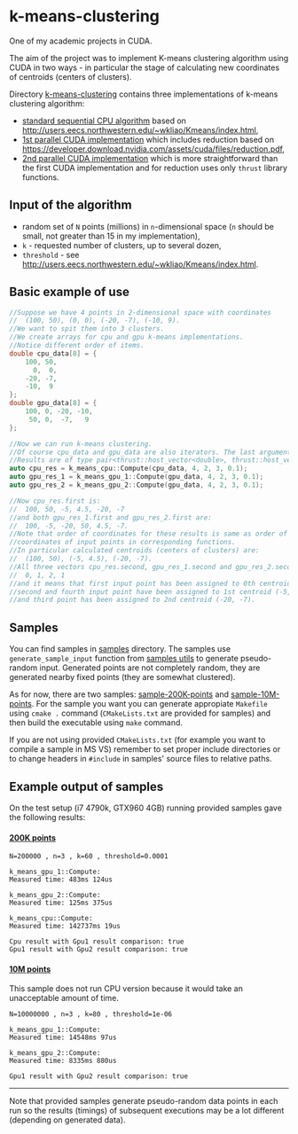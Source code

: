 # k-means-clustering
One of my academic projects in CUDA.

The aim of the project was to implement K-means clustering algorithm using CUDA in two ways - in particular the stage of calculating new coordinates of centroids (centers of clusters).

Directory [k-means-clustering](k-means-clustering) contains three implementations of k-means clustering algorithm:

- [standard sequential CPU algorithm](k-means-clustering/k_means_cpu.hpp) based on http://users.eecs.northwestern.edu/~wkliao/Kmeans/index.html,
- [1st parallel CUDA implementation](k-means-clustering/k_means_gpu_1.cuh) which includes reduction based on https://developer.download.nvidia.com/assets/cuda/files/reduction.pdf,
- [2nd parallel CUDA implementation](k-means-clustering/k_means_gpu_2.cuh) which is more straightforward than the first CUDA implementation and for reduction uses only `thrust` library functions.

## Input of the algorithm

- random set of `N` points (millions) in `n`-dimensional space (`n` should be small, not greater than 15 in my implementation),
- `k` - requested number of clusters, up to several dozen,
- `threshold` - see http://users.eecs.northwestern.edu/~wkliao/Kmeans/index.html.

## Basic example of use

```cpp
//Suppose we have 4 points in 2-dimensional space with coordinates
//  (100, 50), (0, 0), (-20, -7), (-10, 9).
//We want to spit them into 3 clusters.
//We create arrays for cpu and gpu k-means implementations.
//Notice different order of items.
double cpu_data[8] = { 
    100, 50,
      0,  0,
    -20, -7,
    -10,  9
};
double gpu_data[8] = {
    100, 0, -20, -10,
     50, 0,  -7,   9
};

//Now we can run k-means clustering. 
//Of course cpu_data and gpu_data are also iterators. The last argument is threshold.
//Results are of type pair<thrust::host_vector<double>, thrust::host_vector<int>>
auto cpu_res = k_means_cpu::Compute(cpu_data, 4, 2, 3, 0.1);
auto gpu_res_1 = k_means_gpu_1::Compute(gpu_data, 4, 2, 3, 0.1);
auto gpu_res_2 = k_means_gpu_2::Compute(gpu_data, 4, 2, 3, 0.1);

//Now cpu_res.first is:
//  100, 50, -5, 4.5, -20, -7
//and both gpu_res_1.first and gpu_res_2.first are:
//  100, -5, -20, 50, 4.5, -7.
//Note that order of coordinates for these results is same as order of
//coordinates of input points in corresponding functions.
//In particular calculated centroids (centers of clusters) are:
//  (100, 50), (-5, 4.5), (-20, -7).
//All three vectors cpu_res.second, gpu_res_1.second and gpu_res_2.second are:
//  0, 1, 2, 1
//and it means that first input point has been assigned to 0th centroid (100, 50),
//second and fourth input point have been assigned to 1st centroid (-5, 4.5)
//and third point has been assigned to 2nd centroid (-20, -7).
```


## Samples

You can find samples in [samples](samples) directory.
The samples use `generate_sample_input` function from [samples utils](samples/common-utils/utils.cpp) to generate pseudo-random input. Generated points are not completely random, they are generated nearby fixed points (they are somewhat clustered).

As for now, there are two samples: [sample-200K-points](samples/sample-200K-points) and [sample-10M-points](sample-10M-points).
For the sample you want you can generate appropiate `Makefile` using `cmake .` command (`CMakeLists.txt` are provided for samples) and then build the executable using `make` command.

If you are not using provided `CMakeLists.txt` (for example you want to compile a sample in MS VS) remember to set proper include directories or to change headers in `#include` in samples' source files to relative paths.

## Example output of samples

On the test setup (i7 4790k, GTX960 4GB) running provided samples gave the following results:

#### [200K points](samples/sample-200K-points)

```
N=200000 , n=3 , k=60 , threshold=0.0001

k_means_gpu_1::Compute:
Measured time: 483ms 124us

k_means_gpu_2::Compute:
Measured time: 125ms 375us

k_means_cpu::Compute:
Measured time: 142737ms 19us

Cpu result with Gpu1 result comparison: true
Gpu1 result with Gpu2 result comparison: true
```

#### [10M points](samples/sample-10M-points)

This sample does not run CPU version because it would take an unacceptable amount of time.

```
N=10000000 , n=3 , k=80 , threshold=1e-06

k_means_gpu_1::Compute:
Measured time: 14548ms 97us

k_means_gpu_2::Compute:
Measured time: 8335ms 880us

Gpu1 result with Gpu2 result comparison: true
```

---

Note that provided samples generate pseudo-random data points in each run so the results (timings) of subsequent executions may be a lot different (depending on generated data).
